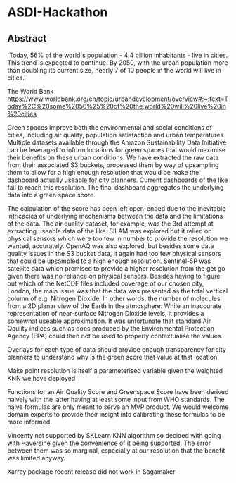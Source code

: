 # ASDI-Hackathon

## Abstract

'Today, 56% of the world's population - 4.4 billion inhabitants - live in cities. This trend is expected to continue. By 2050, with the urban population more than doubling its current size, nearly 7 of 10 people in the world will live in cities.'

The World Bank
https://www.worldbank.org/en/topic/urbandevelopment/overview#:~:text=Today%2C%20some%2056%25%20of%20the,world%20will%20live%20in%20cities

Green spaces improve both the environmental and social conditions of cities, including air quality, population satisfaction and urban temperatures. Multiple datasets available through the Amazon Sustainability Data Initiative can be leveraged to inform locations for green spaces that would maximise their benefits on these urban conditions. We have extracted the raw data from their associated S3 buckets, processed them by way of upsampling them to allow for a high enough resolution that would be make the dashboard actually useable for city planners. Current dashboards of the like fail to reach this resolution. The final dashboard aggregates the underlying data into a green space score. 

The calculation of the score has been left open-ended due to the inevitable intricacies of underlying mechanisms between the data and the limitations of the data. The air quality dataset, for example, was the 3rd attempt at extracting useable data of the like. SILAM was explored but it relied on physical sensors which were too few in number to provide the resolution we wanted, accurately. OpenAQ was also explored, but besides some data quality issues in the S3 bucket data, it again had too few physical sensors that could be upsampled to a high enough resolution. Sentinel-5P was satellite data which promised to provide a higher resolution from the get go given there was no reliance on physical sensors. Besides having to figure out which of the NetCDF files included coverage of our chosen city, London, the main issue was that the data was presented as the total vertical column of e.g. Nitrogen Dioxide. In other words, the number of molecules from a 2D planar view of the Earth in the atmosphere. While an inaccurate representation of near-surface Nitrogen Dioxide levels, it provides a somewhat useable approximation. It was unfortunate that standard Air Qaulity indices such as does produced by the Environmental Protection Agency (EPA) could then not be used to properly contextualise the values.

Overlays for each type of data should provide enough transparency for city planners to understand why is the green score that value at that location.

Make point resolution is itself a parameterised variable given the weighted KNN we have deployed

Functions for an Air Quality Score and Greenspace Score have been derived naively with the latter having at least some input from WHO standards. The naive formulas are only meant to serve an MVP product. We would welcome domain experts to provide their insight into calibrating these formulas to be more informed.

Vincenty not supported by SKLearn KNN algorithm so decided with going with Haversine given the convenience of it being supported. The error between them was so marginal, especially at our resolution that the benefit was limited anyway.

Xarray package recent release did not work in Sagamaker

